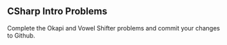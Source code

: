 ## CSharp Intro Problems

Complete the Okapi and Vowel Shifter problems and commit your changes to Github.

